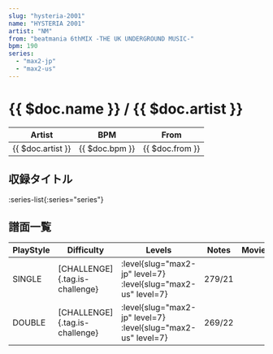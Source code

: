 ```yaml
---
slug: "hysteria-2001"
name: "HYSTERIA 2001"
artist: "NM"
from: "beatmania 6thMIX -THE UK UNDERGROUND MUSIC-"
bpm: 190
series:
  - "max2-jp"
  - "max2-us"
---
```


# {{ $doc.name }} / {{ $doc.artist }}

|Artist|BPM|From|
|------|---|----|
|{{ $doc.artist }}|{{ $doc.bpm }}|{{ $doc.from }}|

## 収録タイトル

:series-list{:series="series"}

## 譜面一覧

|PlayStyle|Difficulty|Levels|Notes|Movie|
|---------|----------|------|-----|-----|
|SINGLE|[CHALLENGE]{.tag.is-challenge}|<div class="field is-grouped is-grouped-multiline">:level{slug="max2-jp" level=7} :level{slug="max2-us" level=7}</div>|279/21||
|DOUBLE|[CHALLENGE]{.tag.is-challenge}|<div class="field is-grouped is-grouped-multiline">:level{slug="max2-jp" level=7} :level{slug="max2-us" level=7}</div>|269/22||
